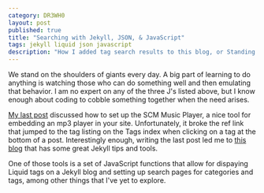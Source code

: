 ```yaml
---
category: DR3WH0
layout: post
published: true
title: "Searching with Jekyll, JSON, & JavaScript"
tags: jekyll liquid json javascript
description: "How I added tag search results to this blog, or Standing on the Shoulders of Giants."
---
```


We stand on the shoulders of giants every day. A big part of learning to do anything is watching those who can do something well and then emulating that behavior. I am no expert on any of the three J's listed above, but I know enough about coding to cobble something together when the need arises.

[My last post](http://dr3wh0.net/dr3wh0/2013/08/25/scm-music-player-for-github-pages) discussed how to set up the SCM Music Player, a nice tool for embedding an mp3 player in your site. Unfortunately, it broke the ref link that jumped to the tag listing on the Tags index when clicking on a tag at the bottom of a post. Interestingly enough, writing the last post led me to [this blog](http://alexpearce.me/) that has some great Jekyll tips and tools.

One of those tools is a set of JavaScript functions that allow for dispaying Liquid tags on a Jekyll blog and setting up search pages for categories and tags, among other things that I've yet to explore.